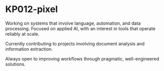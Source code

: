 # KP012-pixel

Working on systems that involve language, automation, and data processing. Focused on applied AI, with an interest in tools that operate reliably at scale.

Currently contributing to projects involving document analysis and information extraction.

Always open to improving workflows through pragmatic, well-engineered solutions.
